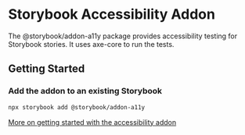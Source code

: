 # Storybook Accessibility Addon

The @storybook/addon-a11y package provides accessibility testing for Storybook stories. It uses axe-core to run the tests.

## Getting Started

### Add the addon to an existing Storybook

```bash
npx storybook add @storybook/addon-a11y
```

[More on getting started with the accessibility addon](https://storybook.js.org/docs/writing-tests/accessibility-testing#accessibility-checks-with-a11y-addon)
